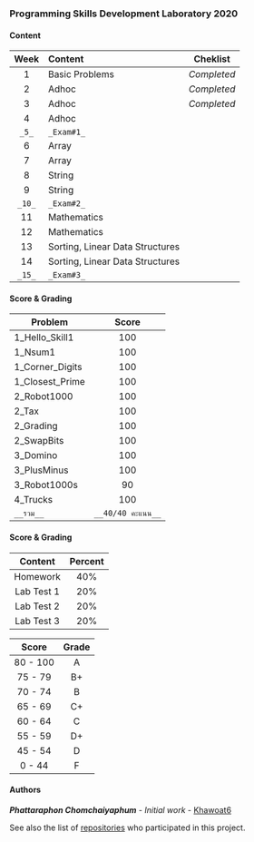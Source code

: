 ### **Programming Skills Development Laboratory 2020**

#### **Content**

| **Week**  | **Content** | **Cheklist** |
| :-------------: | :------------- | :-------------: |
| 1  |  Basic Problems | _Completed_ |
| 2  |  Adhoc | _Completed_ |
| 3  |  Adhoc | _Completed_ |
| 4  |  Adhoc |
| `_5_`  |  `_Exam#1_` |
| 6  |  Array |
| 7  |  Array |
| 8  |  String |
| 9  |  String |
| `_10_`  | `_Exam#2_` |
| 11  |  Mathematics |
| 12  |  Mathematics |
| 13  |  Sorting, Linear Data Structures |
| 14  |  Sorting, Linear Data Structures |
| `_15_`  | `_Exam#3_` |

#### **Score & Grading**

| Problem  | Score |
| ------------- | :-------------: |
| 1_Hello_Skill1  |  100 |
| 1_Nsum1  |  100 |
| 1_Corner_Digits  |  100  |
| 1_Closest_Prime  |  100 |
| 2_Robot1000  |  100 |
| 2_Tax  |  100 |
| 2_Grading  |  100 |
| 2_SwapBits  |  100 |
| 3_Domino  |  100 |
| 3_PlusMinus  |  100 |
| 3_Robot1000s  |  90 |
| 4_Trucks  |  100 |
| `__รวม__`  |  `__40/40 คะแนน__` |

#### Score & Grading
| **Content**  | **Percent** |
| :-------------: | :-------------: |
| Homework | 40% |
| Lab Test 1 | 20% |
| Lab Test 2 | 20% |
| Lab Test 3 | 20% |

| **Score**  | **Grade** |
| :-------------: | :-------------: |
| 80 - 100  |  A |
| 75 - 79  | B+ |
| 70 - 74  | B |
| 65 - 69  | C+ |
| 60 - 64  | C |
| 55 - 59  | D+ |
| 45 - 54  | D |
| 0 - 44  | F |


#### Authors

**_Phattaraphon Chomchaiyaphum_** - *Initial work* - [Khawoat6](https://github.com/Khawoat6/)

See also the list of [repositories](https://github.com/Khawoat6?tab=repositories) who participated in this project.
